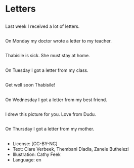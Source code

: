 # Letters

##
Last week I received a
lot of letters.

##
On Monday my doctor
wrote a letter to my
teacher.

##
Thabisile is sick. She
must stay at home.

##
On Tuesday I got a
letter from my class.

##
Get well soon Thabisile!

##
On Wednesday I got a
letter from my best
friend.

##
I drew this picture for
you. Love from Dudu.

##
On Thursday I got a
letter from my mother.

##
* License: [CC-BY-NC]
* Text: Clare Verbeek, Thembani Dladla, Zanele Buthelezi
* Illustration: Cathy Feek
* Language: en
